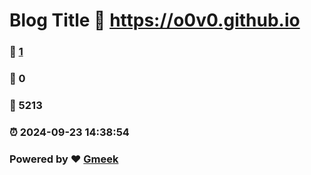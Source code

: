 # Blog Title :link: https://o0v0.github.io 
### :page_facing_up: [1](https://o0v0.github.io/tag.html) 
### :speech_balloon: 0 
### :hibiscus: 5213 
### :alarm_clock: 2024-09-23 14:38:54 
### Powered by :heart: [Gmeek](https://github.com/Meekdai/Gmeek)

